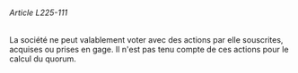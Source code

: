###### Article L225-111

La société ne peut valablement voter avec des actions par elle souscrites, acquises ou prises en gage. Il n'est pas tenu compte de ces actions pour le calcul du quorum.

